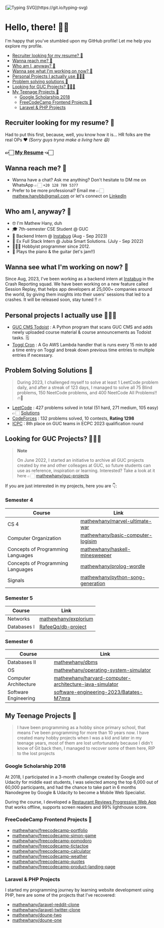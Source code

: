 [![Typing SVG](https://readme-typing-svg.demolab.com?font=Terminal&size=40&pause=1000&color=6FD300&center=true&vCenter=true&repeat=false&width=1000&height=100&lines=%24+python+-c+%22print('Hello%2C+%F0%9F%8C%8D!')%22)](https://git.io/typing-svg)

# Hello, there! 👋🏻
I'm happy that you've stumbled upon my GitHub profile! Let me help you explore my profile.

- [Recruiter looking for my resume? 📄](#recruiter-looking-for-my-resume-)
- [Wanna reach me? 💬](#wanna-reach-me-)
- [Who am I, anyway? 🙋](#who-am-i-anyway-)
- [Wanna see what I'm working on now? 🚀](#wanna-see-what-im-working-on-now-)
- [Personal Projects I actually use 👨🏻‍💻](#personal-projects-i-actually-use-)
- [Problem solving solutions 🧠](#problem-solving-solutions-)
- [Looking for GUC Projects? 👨🏻‍🎓](#looking-for-guc-projects-)
- [My Teenage Projects 🍼](#my-teenage-projects-)
  - [Google Scholarship 2018](#google-scholarship-2018)
  - [FreeCodeCamp Frontend Projects 🎨](#freecodecamp-frontend-projects-)
  - [Laravel & PHP Projects](#laravel--php-projects)

## Recruiter looking for my resume? 📄
Had to put this first, because, well, you know how it is... HR folks are the real OPs ❤️ _(Sorry guys tryna make a living here 😄)_

### 👉🏻 [My Resume](http://tiny.cc/mathew-bastawy-cv) 👈🏻 

## Wanna reach me? 💬
- Wanna have a chat? Ask me anything? Don't hesitate to DM me on WhatsApp 👉🏻 `+20 128 789 5377`
- Prefer to be more professional? Email me 👉🏻 [mathew.hanybb@gmail.com](mailto:mathew.hanybb@gmail.com) or let's connect on [LinkedIn](https://www.linkedin.com/in/mathewhany/)

## Who am I, anyway? 🙋
- 🤓 I'm Mathew Hany, duh
- 🎓 7th-semester CSE Student @ GUC 
- 🐞 Backend Intern @ [Instabug](https://github.com/Instabug) (Aug - Sep 2023) 
- 👔 Ex Full Stack Intern @ Jubia Smart Solutions. (July - Sep 2022) 
- 👨🏻‍💻 Hobbyist programmer since 2012.
- 🎸 Plays the piano & the guitar (let's jam!!)

## Wanna see what I'm working on now? 🚀
Since Aug, 2023, I've been working as a backend intern at [Instabug](https://github.com/Instabug) in the Crash Reporting squad. We have been working on a new feature called Session Replay, that helps app developers at 25,000+ companies around the world, by giving them insights into their users' sessions that led to a crashes. It will be released soon, stay tuned !! 🔥

## Personal projects I actually use 👨🏻‍💻
- [GUC CMS Todoist](https://github.com/mathewhany/guc-cms-todoist) : A Python program that scans GUC CMS and adds newly uploaded course material & course announcements as Todoist tasks.  🗒️ 
- [Toggl Cron](https://github.com/mathewhany/toggl-cron) : A Go AWS Lambda handler that is runs every 15 min to add a time entry on Toggl and break down previous time entries to multiple entries if necessary.

## Problem Solving Solutions 🧠
> During 2023, I challenged myself to solve at least 1 LeetCode problem daily, and after a streak of 123 days, I managed to solve all 75 Blind problems, 150 NeetCode problems, and 400 NeetCode All Problems!! 🔥🚀 
- [LeetCode](https://leetcode.com/mathewhany/) : 427 problems solved in total (51 hard, 271 medium, 105 easy) 👉🏻 [Solutions](https://github.com/mathewhany/leetcode-solutions) 
- [CodeForces](https://codeforces.com/profile/mathewhany) : 132 problems solved, 10 contests, __Rating 1298__
- [ICPC](https://icpc.global/ICPCID/NTLLQZGQG7I2) : 8th place on GUC teams in ECPC 2023 qualification round

## Looking for GUC Projects? 👨🏻‍🎓

> **Note**
> 
> On June 2022, I started an initiative to archive all GUC projects created by me and other colleages at GUC, so future students can use as reference, inspiration or learning. Interested? Take a look at it here 👉🏻 [mathewhany/guc-projects](https://github.com/mathewhany/guc-projects) 

If you are just interested in my projects, here you are 👇:

### Semester 4
| Course | Link |
| -- | -- | 
| CS 4 | [mathewhany/marvel-ultimate-war](https://github.com/mathewhany/marvel-ultimate-war) |
| Computer Organization | [mathewhany/basic-computer-logisim](https://github.com/mathewhany/basic-computer-logisim) | 
| Concepts of Programming Languages | [mathewhany/haskell-minesweeper](https://github.com/mathewhany/haskell-minesweeper) | 
| Concepts of Programming Languages | [mathewhany/prolog-wordle](https://github.com/mathewhany/prolog-wordle) | 
| Signals | [mathewhany/python-song-generation](https://github.com/mathewhany/python-song-generation) | 

### Semester 5
| Course | Link | 
| -- | -- | 
| Networks | [mathewhany/explorium](https://github.com/mathewhany/explorium) |
| Databases I | [RafeeQq/db-project](https://github.com/RafeeQq/db-project) |


### Semester 6
| Course | Link | 
| -- | -- | 
| Databases II | [mathewhany/dbms](https://github.com/mathewhany/dbms) |
| OS | [mathewhany/operating-system-simulator](https://github.com/mathewhany/operating-system-simulator) |
| Computer Architecture | [mathewhany/harvard-computer-architecture-java-simulator](https://github.com/mathewhany/harvard-computer-architecture-java-simulator) |
| Software Engineering | [software-engineering-2023/Batates-M7mra](https://github.com/software-engineering-2023/Batates-M7mra) | 


## My Teenage Projects 🍼
> I have been programming as a hobby since primary school, that means I've been programming for more than 10 years now. 
> I have created many hobby projects when I was a kid and later in my teenage years, most of them are lost unfortunately because I didn't know of Git back then, I managed to recover some of them here, RIP to the lost projects

### Google Scholarship 2018
At 2018, I participated in a 3-month challenge created by Google and Udacity for middle east students, I was selected among the top 6,000 out of 60,000 participants, and had the chance to take part in 6 months Nanodegree by Google & Udacity to become a Mobile Web Specialist.

During the course, I developed a [Restaurant Reviews Progressive Web App](https://github.com/mathewhany/mws-restaurant-reviews) that works offline, supports screen readers and 99% lighthouse score.

### FreeCodeCamp Frontend Projects 🎨 
- [mathewhany/freecodecamp-portfolio](https://github.com/mathewhany/freecodecamp-portfolio)
- [mathewhany/freecodecamp-simon-game](https://github.com/mathewhany/freecodecamp-simon-game)
- [mathewhany/freecodecamp-pomodoro](https://github.com/mathewhany/freecodecamp-pomodoro)
- [mathewhany/freecodecamp-tictactoe](https://github.com/mathewhany/freecodecamp-tictactoe)
- [mathewhany/freecodecamp-calculator](https://github.com/mathewhany/freecodecamp-calculator)
- [mathewhany/freecodecamp-weather](https://github.com/mathewhany/freecodecamp-weather)
- [mathewhany/freecodecamp-quotes](https://github.com/mathewhany/freecodecamp-quotes)
- [mathewhany/freecodecamp-product-landing-page](https://github.com/mathewhany/freecodecamp-product-landing-page)

### Laravel & PHP Projects
I started my programming journey by learning website development using PHP, here are some of the projects that I've recovered:
- [mathewhany/laravel-reddit-clone](https://github.com/mathewhany/laravel-reddit-clone)
- [mathewhany/laravel-twitter-clone](https://github.com/mathewhany/laravel-twitter-clone)
- [mathewhany/doune-two](https://github.com/mathewhany/doune-two)
- [mathewhany/doune-one](https://github.com/mathewhany/doune-one)

